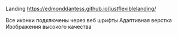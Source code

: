 Landing https://edmonddantess.github.io/justflexiblelanding/

Все иконки подключены через веб шрифты
Адаптивная верстка
Изображения высокого качества
